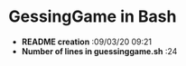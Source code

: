 # GessingGame in Bash
- **README creation** :09/03/20 09:21
- **Number of lines in guessinggame.sh** :24
